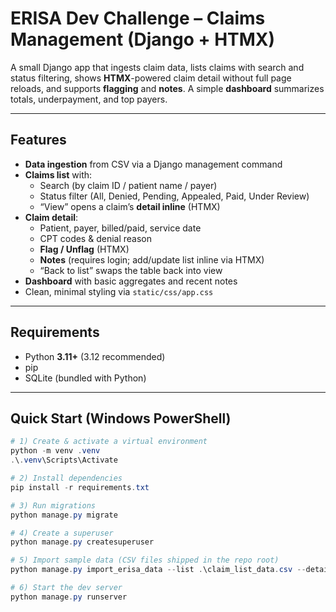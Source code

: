# ERISA Dev Challenge – Claims Management (Django + HTMX)

A small Django app that ingests claim data, lists claims with search and status filtering, shows **HTMX**-powered claim detail without full page reloads, and supports **flagging** and **notes**. A simple **dashboard** summarizes totals, underpayment, and top payers.

---

## Features

- **Data ingestion** from CSV via a Django management command
- **Claims list** with:
  - Search (by claim ID / patient name / payer)
  - Status filter (All, Denied, Pending, Appealed, Paid, Under Review)
  - “View” opens a claim’s **detail inline** (HTMX)
- **Claim detail**:
  - Patient, payer, billed/paid, service date
  - CPT codes & denial reason
  - **Flag / Unflag** (HTMX)
  - **Notes** (requires login; add/update list inline via HTMX)
  - “Back to list” swaps the table back into view
- **Dashboard** with basic aggregates and recent notes
- Clean, minimal styling via `static/css/app.css`

---

## Requirements

- Python **3.11+** (3.12 recommended)
- pip
- SQLite (bundled with Python)

---

## Quick Start (Windows PowerShell)

```powershell
# 1) Create & activate a virtual environment
python -m venv .venv
.\.venv\Scripts\Activate

# 2) Install dependencies
pip install -r requirements.txt

# 3) Run migrations
python manage.py migrate

# 4) Create a superuser
python manage.py createsuperuser

# 5) Import sample data (CSV files shipped in the repo root)
python manage.py import_erisa_data --list .\claim_list_data.csv --detail .\claim_detail_data.csv --mode overwrite

# 6) Start the dev server
python manage.py runserver

